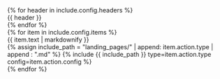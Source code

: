 <div class="flex flex-col">
  <div class="grid grid-cols-2 gap-4">
    {% for header in include.config.headers %}
      <div class="font-bold">{{ header }}</div>
    {% endfor %}
  </div>
  {% for item in include.config.items %}
    <div class="grid grid-cols-2 gap-4 items-center py-3 {% if include.config.border %} border-b border-primary/5 {% endif %}">
      <div>{{ item.text | markdownify }}</div>
      <div>
        {% assign include_path = "landing_pages/" | append: item.action.type | append : ".md" %}
        {% include {{ include_path }} type=item.action.type config=item.action.config %}
      </div>
    </div>
  {% endfor %}
</div>
